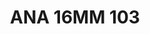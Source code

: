 ---
title: ANA 16MM 103
date: 
draft: false

# descripcion
description : Anillo de plata 925 y nácar. Versión multicolor

materials: Plata 925

color: 

dimensions: 16mm diámetro

code: 05-29-1369

type: "Anillos"

categories: []

price: $17.740,00

price_eftvo: $15.080,00

# Images
# first image will be shown in the product page
images:
  # - image: "images/path_to_image"
  # La ubicacion de las imagenes es imagenes/Anillos/Anillos.Nácar/05-29-1369-ana-16mm-103
  - image: "./images/anillos/nácar/05-29-1369-ana-16mm-103.jpg"
---